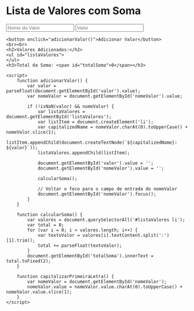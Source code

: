 <!DOCTYPE html>
<html>
<head>
    <title>Lista de Valores com Soma</title>
    <link rel="stylesheet" href="style.css">
</head>
<body>
    <h1>Lista de Valores com Soma</h1>
    <input type="text" id="nomeValor" placeholder="Nome do Valor" onkeyup="capitalizarPrimeiraLetra()">
    <input type="text" id="valor" placeholder="Valor">

    <button onclick="adicionarValor()">Adicionar Valor</button>
    <br><br>
    <h2>Valores Adicionados:</h2>
    <ul id="listaValores">
    </ul>
    <h3>Total da Soma: <span id="totalSoma">0</span></h3>

    <script>
        function adicionarValor() {
            var valor = parseFloat(document.getElementById('valor').value);
            var nomeValor = document.getElementById('nomeValor').value;

            if (!isNaN(valor) && nomeValor) {
                var listaValores = document.getElementById('listaValores');
                var listItem = document.createElement('li');
                var capitalizedName = nomeValor.charAt(0).toUpperCase() + nomeValor.slice(1);
                listItem.appendChild(document.createTextNode(`${capitalizedName}: ${valor}`));
                listaValores.appendChild(listItem);

                document.getElementById('valor').value = '';
                document.getElementById('nomeValor').value = '';

                calcularSoma();

                // Voltar o foco para o campo de entrada do nomeValor
                document.getElementById('nomeValor').focus();
            }
        }

        function calcularSoma() {
            var valores = document.querySelectorAll('#listaValores li');
            var total = 0;
            for (var i = 0; i < valores.length; i++) {
                var textoValor = valores[i].textContent.split(':')[1].trim();
                total += parseFloat(textoValor);
            }
            document.getElementById('totalSoma').innerText = total.toFixed(2);
        }

        function capitalizarPrimeiraLetra() {
            var nomeValor = document.getElementById('nomeValor');
            nomeValor.value = nomeValor.value.charAt(0).toUpperCase() + nomeValor.value.slice(1);
        }
    </script>
</body>
</html>

